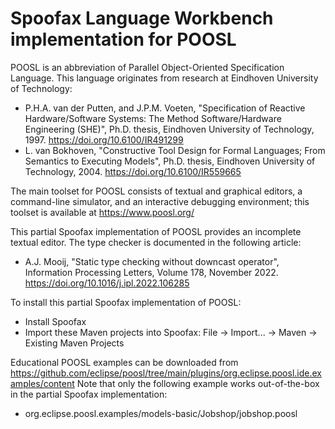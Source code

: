 # Spoofax Language Workbench implementation for POOSL

POOSL is an abbreviation of Parallel Object-Oriented Specification Language. This language originates from research at Eindhoven University of Technology:
* P.H.A. van der Putten, and J.P.M. Voeten, "Specification of Reactive Hardware/Software Systems: The Method Software/Hardware Engineering (SHE)", Ph.D. thesis, Eindhoven University of Technology, 1997. https://doi.org/10.6100/IR491299
* L. van Bokhoven, "Constructive Tool Design for Formal Languages; From Semantics to Executing Models", Ph.D. thesis, Eindhoven University of Technology, 2004. https://doi.org/10.6100/IR559665

The main toolset for POOSL consists of textual and graphical editors, a command-line simulator, and an interactive debugging environment; this toolset is available at https://www.poosl.org/

This partial Spoofax implementation of POOSL provides an incomplete textual editor. The type checker is documented in the following article:
* A.J. Mooij, "Static type checking without downcast operator", Information Processing Letters, Volume 178, November 2022. https://doi.org/10.1016/j.ipl.2022.106285

To install this partial Spoofax implementation of POOSL:
* Install Spoofax
* Import these Maven projects into Spoofax: File -> Import... -> Maven -> Existing Maven Projects

Educational POOSL examples can be downloaded from https://github.com/eclipse/poosl/tree/main/plugins/org.eclipse.poosl.ide.examples/content
Note that only the following example works out-of-the-box in the partial Spoofax implementation:
* org.eclipse.poosl.examples/models-basic/Jobshop/jobshop.poosl
